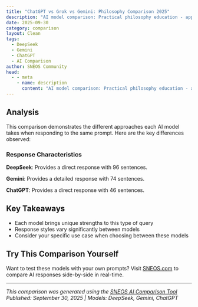 ```yaml
---
title: "ChatGPT vs Grok vs Gemini: Philosophy Comparison 2025"
description: "AI model comparison: Practical philosophy education - apply ancient wisdom to modern life..."
date: 2025-09-30
category: comparison
layout: Clean
tags:
  - DeepSeek
  - Gemini
  - ChatGPT
  - AI Comparison
author: SNEOS Community
head:
  - - meta
    - name: description
      content: "AI model comparison: Practical philosophy education - apply ancient wisdom to modern life..."
---
```


<ChatComparison
  title="ChatGPT vs Grok vs Gemini: Philosophy Comparison 2025"
  prompt="Practical philosophy education - apply ancient wisdom to modern life"
  :responses='{
    "DeepSeek": "Of course. This is a powerful and deeply needed pursuit. Practical philosophy isn\u0027t about academic abstraction; it\u0027s an operating system for the human soul, designed to help us live better lives.\n\nLet\u0027s break down how to apply ancient wisdom to modern life, focusing on actionable insights from major philosophical schools.\n\n### The Core Premise: Philosophy as a Way of Life\nThe ancients didn\u0027t see philosophy as a theoretical subject to be studied, but as a daily practice to be lived. The goal was **Eudaimonia** (Greek) or **Ataraxia** (Greek) \u2013 often translated as \u0022flourishing,\u0022 \u0022fulfillment,\u0022 or \u0022tranquility,\u0022 rather than mere happiness.\n\nHere\u2019s how we can apply this today.\n\n---\n\n### 1. Stoicism: The Art of Resilience and Focus\n\n**Ancient Wisdom (Seneca, Epictetus, Marcus Aurelius):**\n*   Focus on what is within your control (your judgments, values, and actions) and accept what is not (external events, others\u0027 opinions).\n*   Practice \u0022negative visualization\u0022 (premeditatio malorum) \u2013 contemplating the loss of what you have to appreciate it more and reduce fear.\n*   See obstacles as opportunities for growth. \u0022The impediment to action advances action. What stands in the way becomes the way.\u0022 \u2013 Marcus Aurelius.\n\n**Modern Application:**\n*   **The Circle of Control:** When stressed, draw two circles. In the inner circle, list things you can control (your effort, your attitude, your schedule). In the outer circle, list things you can\u0027t (traffic, the stock market, a rude comment). Dedicate your energy solely to the inner circle.\n*   **The \u0022Stoic Pause\u0022:** Before reacting to a provocation (a critical email, a canceled flight), take a breath and ask: \u0022Is this within my control?\u0022 If not, work on your acceptance. If it is, choose a virtuous response.\n*   **Digital Stoicism:** Apply negative visualization to your devices. Imagine your phone breaking. You\u0027d realize life goes on. This practice reduces anxiety and addiction to technology.\n*   **Amor Fati (Love Your Fate):** Instead of fighting a setback (a failed project, a rejection), embrace it. Ask, \u0022What can this teach me? How does this open a new door?\u0022 This reframes challenges as fuel for growth.\n\n---\n\n### 2. Aristotelianism: The Pursuit of Excellence \u0026 Meaningful Relationships\n\n**Ancient Wisdom (Aristotle):**\n*   Cultivate **virtue (ar\u00EAte)** as the path to the good life. Virtue is the \u0022Golden Mean\u0022 between two extremes (e.g., courage is the mean between cowardice and recklessness).\n*   True happiness is found in a life of purposeful activity in accordance with reason.\n*   Humans are \u0022social animals\u0022; deep friendship is essential for a flourishing life.\n\n**Modern Application:**\n*   **The Golden Mean in Decision-Making:** Facing a difficult choice? Identify the extremes. For example, in managing your finances, the vices are **stinginess** and **profligacy**. The virtue is **generosity**. This provides a practical compass.\n*   **Craft Your Character:** Instead of setting vague goals like \u0022be a better person,\u0022 ask: \u0022Which virtue do I need to practice today?\u0022 Patience with my children? Courage in a meeting? Justice in a difficult decision?\n*   **Invest in \u0022Character Friendships\u0022:** Aristotle distinguished between friendships of pleasure, utility, and character. Prioritize the latter\u2014those rare relationships based on mutual respect and a shared commitment to being good people. Nurture them intentionally.\n*   **Define Your \u0022Telos\u0022:** What is your ultimate purpose? For Aristotle, it was to live a life of rational activity in pursuit of excellence. For you, it might be to create, to teach, to build, or to connect. Define it and let it guide your major life choices.\n\n---\n\n### 3. Epicureanism: The Art of Simple, Intelligent Pleasure\n\n**Ancient Wisdom (Epicurus):**\n*   The goal of life is pleasure (ataraxia - freedom from pain and anxiety).\n*   The highest pleasures are simple, natural, and necessary: friendship, freedom, thought, and basic sustenance.\n*   The key is to eliminate unnecessary desires and fears (especially the fear of death and the gods).\n\n**Modern Application:**\n*   **The \u0022Epicurean Trio\u0022:** Actively cultivate the three things Epicurus deemed essential for happiness:\n    1.  **Self-Sufficiency (Freedom):** Reduce financial and social dependencies. Live below your means.\n    2.  **Friendship:** Make time for deep, meaningful conversations with close friends.\n    3.  **An Analyzed Life (Thought):** Reflect on your desires and fears. Are they natural and necessary?\n*   **Pleasure vs. Pain Analysis:** That new car, that extravagant vacation\u2014will the pleasure it brings outweigh the pain of the debt and stress required to get it? Often, the simple, free pleasures (a walk, a good book, a home-cooked meal with friends) provide more lasting satisfaction.\n*   **Digital Minimalism:** This is a modern Epicurean practice. Unfollow accounts that create artificial desires and anxiety. Curate your digital space to include only what brings true, simple value.\n\n---\n\n### 4. Buddhism \u0026 Eastern Thought: The End of Suffering\n\n**Ancient Wisdom (The Buddha, Lao Tzu):**\n*   Life contains suffering (Dukkha), which arises from attachment, aversion, and ignorance.\n*   The path to ending suffering is through mindfulness, ethical conduct, and wisdom.\n*   Practice non-attachment to outcomes and embrace the impermanent nature of all things.\n\n**Modern Application:**\n*   **Mindfulness in Daily Life:** Instead of just formal meditation, practice mindfulness while washing dishes (feel the water), driving (feel the steering wheel), or listening (truly hear the person without planning your response).\n*   **The \u0022Second Arrow\u0022:** The Buddha said that pain is inevitable (the first arrow), but our resistance and negative self-talk about the pain (the second arrow) is optional. When you experience a setback, notice if you are shooting yourself with the second arrow of \u0022This shouldn\u0027t be happening!\u0022 or \u0022I\u0027m such a failure!\u0022 and let it go.\n*   **Wu Wei (Effortless Action):** From Taoism, this is the principle of \u0022action through non-action.\u0022 It\u0027s about flowing with the situation, like a river around a rock, rather than forcing outcomes. In modern terms, it\u0027s about being in a state of \u0022flow,\u0022 where your actions are spontaneous, effective, and aligned with the nature of the task.\n\n### How to Start Your Practice: A 30-Day Challenge\n\nYou don\u0027t need to master all of this at once. Pick one school that resonates and try a single practice for a month.\n\n*   **Week 1 (Stoicism):** Each morning, identify one thing that could go wrong and mentally prepare for it. Each evening, ask: \u0022What did I do well? What could I improve?\u0022\n*   **Week 2 (Aristotle):** Pick one virtue (e.g., patience) and consciously practice finding its \u0022golden mean\u0022 in your interactions.\n*   **Week 3 (Epicurus):** Plan one simple, deeply pleasurable activity with a close friend\u2014a walk, a potluck, a deep conversation. Savor it.\n*   **Week 4 (Buddhism):** Practice the \u0022second arrow.\u0022 When you feel pain or frustration, pause and say, \u0022This is the first arrow. I will not fire the second one of judgment and resistance.\u0022\n\nBy applying these ancient tools, you transform philosophy from a subject in a book into a living, breathing guide for a wiser, more resilient, and more fulfilling modern life.",
    "Gemini": "## Practical Philosophy Education: Applying Ancient Wisdom to Modern Life\n\nThe core idea of practical philosophy education is to equip individuals with the tools and knowledge to navigate the complexities of modern life using the wisdom of ancient philosophers.  It\u0027s about more than just studying their texts; it\u0027s about actively applying their insights to everyday challenges and fostering a more meaningful and fulfilling existence.\n\nHere\u0027s how practical philosophy education can be structured and implemented:\n\n**I. Core Principles and Goals:**\n\n*   **Emphasis on Application:** The primary focus is on how philosophical concepts can be used to improve decision-making, relationships, emotional well-being, and overall quality of life.\n*   **Critical Thinking \u0026 Self-Reflection:** Encouraging students to question assumptions, analyze arguments, and engage in deep introspection to understand their own values, biases, and motivations.\n*   **Ethical Frameworks:** Providing a foundation in various ethical systems (e.g., virtue ethics, utilitarianism, deontology) to help students navigate moral dilemmas and make responsible choices.\n*   **Emotional Intelligence:** Integrating philosophical insights into the development of emotional intelligence, including self-awareness, self-regulation, empathy, and social skills.\n*   **Resilience and Well-being:** Equipping students with tools to cope with stress, adversity, and existential anxieties, fostering a sense of inner peace and purpose.\n*   **Lifelong Learning:** Cultivating a curiosity and passion for continuous learning and self-improvement through the ongoing exploration of philosophical ideas.\n\n**II. Curriculum \u0026 Content:**\n\nA practical philosophy curriculum could draw from various philosophical traditions and disciplines, including:\n\n*   **Ancient Greek Philosophy:**\n    *   **Stoicism:** Focus on accepting what you cannot control, focusing on virtue, and practicing mindfulness.\n        *   **Application:** Managing stress, overcoming adversity, cultivating inner peace, and making rational decisions.\n    *   **Epicureanism:** Understanding true pleasure, minimizing pain, and cultivating meaningful relationships.\n        *   **Application:** Prioritizing experiences over material possessions, finding joy in simple things, and building strong social connections.\n    *   **Aristotelian Ethics:** Developing virtues (e.g., courage, honesty, compassion) through practice and striving for \u0022eudaimonia\u0022 (flourishing).\n        *   **Application:** Character development, ethical decision-making, building fulfilling relationships, and pursuing meaningful goals.\n    *   **Plato:** Exploring the nature of reality, justice, and the ideal society.\n        *   **Application:** Understanding abstract concepts, engaging in critical thinking, and striving for a more just and equitable world.\n*   **Eastern Philosophies:**\n    *   **Buddhism:** Cultivating mindfulness, compassion, and wisdom to alleviate suffering.\n        *   **Application:** Managing stress, improving focus, developing empathy, and finding inner peace.\n    *   **Confucianism:** Emphasizing social harmony, respect for elders, and the importance of education and self-cultivation.\n        *   **Application:** Building strong relationships, fostering social responsibility, and striving for personal and professional growth.\n    *   **Taoism:** Living in harmony with nature, embracing simplicity, and finding balance in life.\n        *   **Application:** Reducing stress, appreciating the natural world, and finding a sense of balance and purpose.\n*   **Existentialism:** Exploring the meaning of life, freedom, responsibility, and the human condition.\n    *   **Application:** Taking ownership of one\u0027s choices, finding meaning in a seemingly meaningless world, and living authentically.\n*   **Contemporary Applications:**\n    *   **Neuroscience \u0026 Philosophy:** Understanding the brain and its impact on thought, emotion, and behavior.\n    *   **Psychology \u0026 Philosophy:** Integrating philosophical insights into therapeutic practices (e.g., cognitive behavioral therapy, acceptance and commitment therapy).\n    *   **Technology \u0026 Ethics:** Examining the ethical implications of emerging technologies (e.g., artificial intelligence, social media).\n    *   **Political Philosophy \u0026 Social Justice:** Analyzing issues of power, inequality, and social justice from a philosophical perspective.\n\n**III. Teaching Methods:**\n\n*   **Interactive Discussions:** Encouraging students to share their own experiences, perspectives, and questions.\n*   **Case Studies:** Analyzing real-world scenarios and applying philosophical principles to solve problems.\n*   **Role-Playing:** Practicing ethical decision-making in simulated situations.\n*   **Mindfulness Exercises:** Developing awareness of thoughts, feelings, and sensations in the present moment.\n*   **Journaling:** Reflecting on personal experiences and applying philosophical concepts to one\u0027s own life.\n*   **Creative Projects:** Using art, music, or writing to express philosophical ideas.\n*   **Experiential Learning:** Engaging in activities that promote self-discovery and personal growth (e.g., volunteering, meditation retreats).\n*   **Guest Speakers:** Inviting philosophers, therapists, and other experts to share their insights.\n\n**IV. Examples of Application in Modern Life:**\n\n*   **Workplace:** Applying Stoic principles to manage stress and maintain composure under pressure; using Aristotelian ethics to make ethical decisions and build strong relationships with colleagues.\n*   **Relationships:**  Employing Buddhist principles to cultivate compassion and understanding in romantic relationships; utilizing Stoic principles to navigate conflict and communication challenges.\n*   **Personal Well-being:** Practicing mindfulness to reduce anxiety and improve focus; using Epicurean principles to find joy in simple pleasures and cultivate meaningful connections.\n*   **Decision-Making:** Employing utilitarianism or deontology to evaluate the ethical implications of different choices; using critical thinking to analyze arguments and make informed decisions.\n*   **Social Issues:** Applying philosophical principles of justice and equality to address issues of poverty, discrimination, and environmental degradation.\n\n**V. Potential Challenges \u0026 Considerations:**\n\n*   **Subjectivity and Interpretation:** Recognizing that philosophical concepts can be interpreted in different ways and encouraging students to develop their own understanding.\n*   **Relevance to Modern Life:** Ensuring that the material is presented in a way that is relevant and accessible to contemporary audiences.\n*   **Avoiding Dogmatism:** Promoting critical thinking and avoiding the imposition of any particular philosophical viewpoint.\n*   **Measuring Success:** Developing appropriate metrics to assess the impact of the program on students\u0027 lives (e.g., self-reported well-being, ethical decision-making skills).\n*   **Accessibility:** Making the program accessible to individuals from diverse backgrounds and with varying levels of philosophical knowledge.\n\n**VI.  Benefits of Practical Philosophy Education:**\n\n*   **Improved Critical Thinking Skills:**  The ability to analyze information, evaluate arguments, and make informed decisions.\n*   **Enhanced Ethical Reasoning:**  A stronger moral compass and a greater capacity for ethical decision-making.\n*   **Increased Emotional Intelligence:**  Greater self-awareness, self-regulation, empathy, and social skills.\n*   **Greater Resilience and Well-being:**  Improved ability to cope with stress, adversity, and existential anxieties.\n*   **More Meaningful Relationships:**  Stronger communication skills, greater compassion, and a deeper understanding of human nature.\n*   **A More Fulfilling Life:**  A greater sense of purpose, meaning, and connection to the world.\n\n**In Conclusion:**\n\nPractical philosophy education offers a powerful and transformative approach to learning and personal growth. By engaging with the wisdom of the past, we can equip ourselves with the tools we need to navigate the challenges of the present and create a more meaningful and fulfilling future. It empowers individuals to become more reflective, ethical, and resilient individuals, capable of contributing positively to their communities and the world at large. The key is to bridge the gap between theoretical knowledge and practical application, making philosophy a living and breathing force for good in the modern world.\n",
    "ChatGPT": "Certainly! Applying ancient wisdom to modern life through practical philosophy education can offer valuable insights and tools for personal growth, ethical living, and well-being. Here\u2019s a guide outlining how to integrate ancient philosophical teachings into everyday life:\n\n### 1. Introduction to Practical Philosophy Education\n- **Definition:** Practical philosophy focuses on using philosophical ideas and methods to address everyday problems and improve life.\n- **Goal:** Help students or learners apply timeless wisdom to contemporary challenges.\n\n### 2. Key Ancient Philosophical Traditions to Explore\n- **Stoicism (Ancient Greece and Rome):** Emphasizes resilience, virtue, and focusing on what is within one\u2019s control.\n- **Aristotelian Ethics:** Centers on developing good character traits (virtues) and achieving eudaimonia (flourishing).\n- **Confucianism:** Advocates for harmony in relationships, moral cultivation, and social responsibility.\n- **Buddhism:** Teaches mindfulness, impermanence, and liberation from suffering.\n- **Epicureanism:** Encourages simple pleasures, friendship, and peace of mind.\n\n### 3. Practical Applications of Ancient Wisdom\n#### A. Emotional Resilience and Stress Management (Stoicism)\n- **Practice:** Distinguish between what you can control and what you can\u2019t.\n- **Modern Use:** In stressful work or personal situations, focus efforts on your attitudes and actions rather than external events.\n- **Exercise:** Daily reflections on events that upset you and reframing your response.\n\n#### B. Cultivating Virtue and Character (Aristotle)\n- **Practice:** Identify virtues like courage, honesty, and generosity.\n- **Modern Use:** Set personal goals for developing these qualities in workplace, family, and community.\n- **Exercise:** Keep a virtue diary tracking successes and challenges in embodying virtues.\n\n#### C. Harmonious Relationships and Social Roles (Confucianism)\n- **Practice:** Emphasize respect, duty, and proper conduct in relationships.\n- **Modern Use:** Apply in family dynamics, leadership, and teamwork.\n- **Exercise:** Reflect on your role in different social contexts and how to improve communication and respect.\n\n#### D. Mindfulness and Presence (Buddhism)\n- **Practice:** Meditation and mindful awareness of thoughts and emotions.\n- **Modern Use:** Reduce anxiety and improve focus via mindful breathing and awareness exercises.\n- **Exercise:** Short daily mindfulness sessions, mindful eating, or walking.\n\n#### E. Simple Living and Contentment (Epicureanism)\n- **Practice:** Focus on simple pleasures, friendship, and avoiding excess.\n- **Modern Use:** Counter consumerism and stress by appreciating small joys and nurturing relationships.\n- **Exercise:** Create a gratitude list and prioritize time for meaningful social interactions.\n\n### 4. Teaching Methods for Practical Philosophy\n- **Case Studies:** Examine modern ethical dilemmas through ancient philosophical lenses.\n- **Journaling:** Encourage reflective writing to connect theory with personal experience.\n- **Group Discussions:** Foster dialogues about applying wisdom to everyday challenges.\n- **Role-Playing:** Simulate decisions requiring ethical reflection.\n- **Meditations:** Guided mindfulness or stoic exercises.\n\n### 5. Benefits of Applying Ancient Wisdom Today\n- Improved mental health and emotional regulation.\n- Enhanced ethical decision-making and integrity.\n- Stronger interpersonal relationships.\n- Greater life satisfaction and meaning.\n\n### 6. Resources and Texts\n- Marcus Aurelius\u2019 *Meditations* (Stoicism)\n- Aristotle\u2019s *Nicomachean Ethics*\n- Confucius\u2019 *Analects*\n- The *Dhammapada* (Buddhist teachings)\n- Epicurus\u2019 letters and sayings\n\n---\n\nIf you want, I can help you design a specific curriculum, lesson plans, or provide sample exercises based on this framework. Would you like that?"
  }'
  published-date="12:09"
/>

## Analysis

This comparison demonstrates the different approaches each AI model takes when responding to the same prompt. Here are the key differences observed:

### Response Characteristics

**DeepSeek**: Provides a direct response with 96 sentences. 

**Gemini**: Provides a detailed response with 74 sentences. 

**ChatGPT**: Provides a direct response with 46 sentences. 

## Key Takeaways

- Each model brings unique strengths to this type of query
- Response styles vary significantly between models
- Consider your specific use case when choosing between these models

## Try This Comparison Yourself

Want to test these models with your own prompts? Visit [SNEOS.com](https://sneos.com) to compare AI responses side-by-side in real-time.

---

*This comparison was generated using the [SNEOS AI Comparison Tool](https://sneos.com)*
*Published: September 30, 2025 | Models: DeepSeek, Gemini, ChatGPT*
